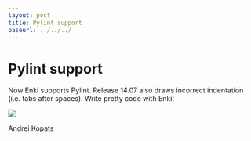 ```yaml
---
layout: post
title: Pylint support
baseurl: ../../../
---
```


# Pylint support

Now Enki supports Pylint. Release 14.07 also draws incorrect indentation (i.e. tabs after spaces). Write pretty code with Enki!

<img src="../../../blog-screens/win-release.png"/>

Andrei Kopats
